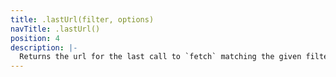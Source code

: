 ```yaml
---
title: .lastUrl(filter, options)
navTitle: .lastUrl()
position: 4
description: |-
  Returns the url for the last call to `fetch` matching the given filter. If `fetch` was last called using a `Request` instance, the url will be extracted from this
---
```

